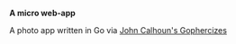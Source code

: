 **A micro web-app** 

A photo app written in Go via [John Calhoun's Gophercizes](https://www.youtube.com/watch?v=t9nqY8IzICM&list=PLVEltXlEeWglOJ42pCxf22YVyxkzan3Xg)


  